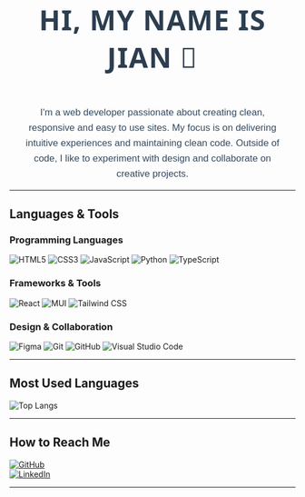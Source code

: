 <h1 align="center" style="font-family: 'Segoe UI', Tahoma, Geneva, Verdana, sans-serif; font-size: 3.5em; color: #2C3E50; letter-spacing: 1.5px; text-transform: uppercase; font-weight: bold; padding: 20px 0;">Hi, my name is Jian 🚀</h1>
<p align="center" style="font-family: 'Arial', sans-serif; font-size: 1.2em; color: #34495E; line-height: 1.6; max-width: 800px; margin: 0 auto; padding: 0 20px;">
  I'm a web developer passionate about creating clean, responsive and easy to use sites. My focus is on delivering intuitive experiences and maintaining clean code. Outside of code, I like to experiment with design and collaborate on creative projects.
</p>

---

## Languages & Tools

### Programming Languages

![HTML5](https://img.shields.io/badge/-HTML5-E34F26?style=flat-square&logo=html5&logoColor=white)
![CSS3](https://img.shields.io/badge/-CSS3-1572B6?style=flat-square&logo=css3)
![JavaScript](https://img.shields.io/badge/-JavaScript-F7DF1E?style=flat-square&logo=javascript&logoColor=black)
![Python](https://img.shields.io/badge/-Python-3776AB?style=flat-square&logo=python&logoColor=white)
![TypeScript](https://img.shields.io/badge/-TypeScript-3178C6?style=flat-square&logo=typescript&logoColor=white)


### Frameworks & Tools
![React](https://img.shields.io/badge/-React-61DAFB?style=flat-square&logo=react&logoColor=black)
![MUI](https://img.shields.io/badge/-MUI-007FFF?style=flat-square&logo=mui&logoColor=white)
![Tailwind CSS](https://img.shields.io/badge/-TailwindCSS-38B2AC?style=flat-square&logo=tailwind-css&logoColor=white)

### Design & Collaboration
![Figma](https://img.shields.io/badge/-Figma-F24E1E?style=flat-square&logo=figma&logoColor=white)
![Git](https://img.shields.io/badge/-Git-F05032?style=flat-square&logo=git&logoColor=white)
![GitHub](https://img.shields.io/badge/-GitHub-181717?style=flat-square&logo=github&logoColor=white)
![Visual Studio Code](https://img.shields.io/badge/-VS_Code-007ACC?style=flat-square&logo=visualstudiocode&logoColor=white)

---

## Most Used Languages

![Top Langs](https://github-readme-stats.vercel.app/api/top-langs/?username=nova-jian&layout=compact&theme=radical)

---

## How to Reach Me

[![GitHub](https://img.shields.io/badge/GitHub-Profile-181717?style=flat-square&logo=github)](https://github.com/nova-jian)  
[![LinkedIn](https://img.shields.io/badge/LinkedIn-Profile-blue?style=flat-square&logo=linkedin)](https://linkedin.com/in/jianbetancourt)

---
